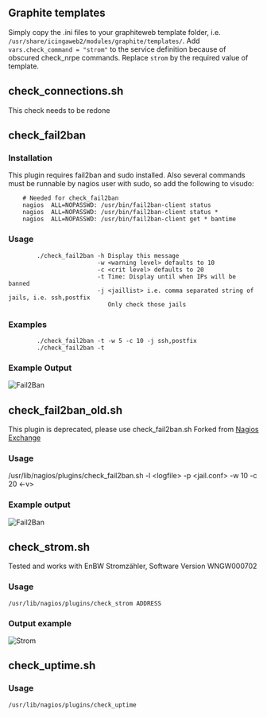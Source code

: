 ## Graphite templates
Simply copy the .ini files to your graphiteweb template folder, i.e. ```/usr/share/icingaweb2/modules/graphite/templates/```. 
Add ``vars.check_command = "strom"`` to the service definition because of obscured check_nrpe commands.
Replace ``strom`` by the required value of template.
## check_connections.sh
This check needs to be redone
## check_fail2ban
### Installation
This plugin requires fail2ban and sudo installed. Also several commands must be runnable by nagios user with sudo, so add the following to visudo:

        # Needed for check_fail2ban
        nagios  ALL=NOPASSWD: /usr/bin/fail2ban-client status
        nagios  ALL=NOPASSWD: /usr/bin/fail2ban-client status *
        nagios  ALL=NOPASSWD: /usr/bin/fail2ban-client get * bantime
### Usage    
            ./check_fail2ban -h Display this message
                             -w <warning level> defaults to 10
                             -c <crit level> defaults to 20
                             -t Time: Display until when IPs will be banned
                             -j <jaillist> i.e. comma separated string of jails, i.e. ssh,postfix
                                Only check those jails
### Examples
            ./check_fail2ban -t -w 5 -c 10 -j ssh,postfix
            ./check_fail2ban -t

### Example Output
![Fail2Ban](img/fail2ban_new.png "Fail2Ban")
## check_fail2ban_old.sh
This plugin is deprecated, please use check_fail2ban.sh
Forked from [Nagios Exchange](https://exchange.nagios.org/index.php?option=com_mtree&task=viewlink&link_id=4349&Itemid=74)
### Usage
/usr/lib/nagios/plugins/check_fail2ban.sh -l \<logfile\>  -p \<jail.conf\> -w 10 -c 20 \<-v\>
### Example output
![Fail2Ban](img/fail2ban.png "Fail2Ban")
## check_strom.sh
Tested and works with EnBW Stromzähler, Software Version WNGW000702
### Usage
```/usr/lib/nagios/plugins/check_strom ADDRESS```
### Output example
![Strom](img/strom.png "Strom")
## check_uptime.sh
### Usage
```/usr/lib/nagios/plugins/check_uptime```
